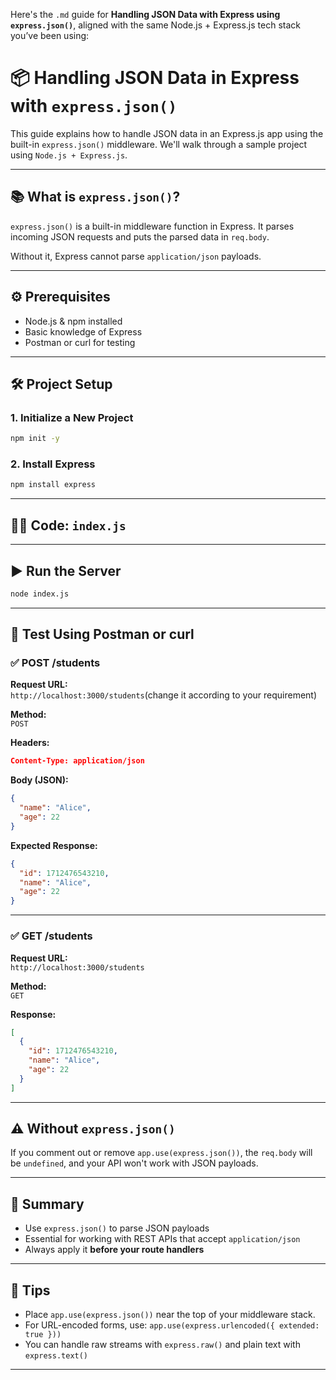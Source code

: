 Here's the `.md` guide for **Handling JSON Data with Express using `express.json()`**, aligned with the same Node.js + Express.js tech stack you’ve been using:

# 📦 Handling JSON Data in Express with `express.json()`

This guide explains how to handle JSON data in an Express.js app using the built-in `express.json()` middleware. We'll walk through a sample project using `Node.js + Express.js`.

---

## 📚 What is `express.json()`?

`express.json()` is a built-in middleware function in Express. It parses incoming JSON requests and puts the parsed data in `req.body`.

Without it, Express cannot parse `application/json` payloads.

---

## ⚙️ Prerequisites

- Node.js & npm installed
- Basic knowledge of Express
- Postman or curl for testing

---

## 🛠 Project Setup

### 1. Initialize a New Project

```bash
npm init -y
```

### 2. Install Express

```bash
npm install express
```

---

## 🧑‍💻 Code: `index.js`

---

## ▶️ Run the Server

```bash
node index.js
```

---

## 🧪 Test Using Postman or curl

### ✅ POST /students

**Request URL:**  
`http://localhost:3000/students`(change it according to your requirement)

**Method:**  
`POST`

**Headers:**
```json
Content-Type: application/json
```

**Body (JSON):**
```json
{
  "name": "Alice",
  "age": 22
}
```

**Expected Response:**
```json
{
  "id": 1712476543210,
  "name": "Alice",
  "age": 22
}
```

---

### ✅ GET /students

**Request URL:**  
`http://localhost:3000/students`

**Method:**  
`GET`

**Response:**
```json
[
  {
    "id": 1712476543210,
    "name": "Alice",
    "age": 22
  }
]
```

---

## ⚠️ Without `express.json()`

If you comment out or remove `app.use(express.json())`, the `req.body` will be `undefined`, and your API won't work with JSON payloads.

---

## 🧠 Summary

- Use `express.json()` to parse JSON payloads
- Essential for working with REST APIs that accept `application/json`
- Always apply it **before your route handlers**

---

## 📌 Tips

- Place `app.use(express.json())` near the top of your middleware stack.
- For URL-encoded forms, use: `app.use(express.urlencoded({ extended: true }))`
- You can handle raw streams with `express.raw()` and plain text with `express.text()`

---
